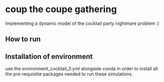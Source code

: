 # coup the coupe gathering
 Implementing a dynamic model of the cocktail party nightmare problem :)

## How to run

## Installation of environment

use the environment_cocktail_3.yml alongside conda in order to install all the pre-requistite packages needed to run these simulations.


